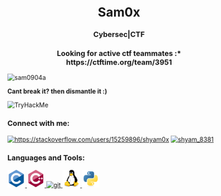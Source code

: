 <h1 align="center">Sam0x</h1>
<h3 align="center">Cybersec|CTF</h3>
<h3 align="center">Looking for active ctf teammates :* https://ctftime.org/team/3951 </h3>

<p align="left"> <img src="https://komarev.com/ghpvc/?username=sam0904a&label=Profile%20views&color=0e75b6&style=flat" alt="sam0904a" /> </p>

**Cant break it? then dismantle it :)**
 
 <p align="left"> <img src="https://tryhackme-badges.s3.amazonaws.com/shyamganesh.png" alt="TryHackMe"></p>


<h3 align="left">Connect with me:</h3>
<p align="left">
<a href="https://stackoverflow.com/users/https://stackoverflow.com/users/15259896/shyam0x" target="blank"><img align="center" src="https://raw.githubusercontent.com/rahuldkjain/github-profile-readme-generator/master/src/images/icons/Social/stack-overflow.svg" alt="https://stackoverflow.com/users/15259896/shyam0x" height="30" width="40" /></a>
<a href="https://instagram.com/shyam_8381" target="blank"><img align="center" src="https://raw.githubusercontent.com/rahuldkjain/github-profile-readme-generator/master/src/images/icons/Social/instagram.svg" alt="shyam_8381" height="30" width="40" /></a>
</p>

<h3 align="left">Languages and Tools:</h3>
<p align="left"> <a href="https://www.cprogramming.com/" target="_blank"> <img src="https://raw.githubusercontent.com/devicons/devicon/master/icons/c/c-original.svg" alt="c" width="40" height="40"/> </a> <a href="https://www.w3schools.com/cpp/" target="_blank"> <img src="https://raw.githubusercontent.com/devicons/devicon/master/icons/cplusplus/cplusplus-original.svg" alt="cplusplus" width="40" height="40"/> </a> <a href="https://git-scm.com/" target="_blank"> <img src="https://www.vectorlogo.zone/logos/git-scm/git-scm-icon.svg" alt="git" width="40" height="40"/> </a> <a href="https://www.linux.org/" target="_blank"> <img src="https://raw.githubusercontent.com/devicons/devicon/master/icons/linux/linux-original.svg" alt="linux" width="40" height="40"/> </a> <a href="https://www.python.org" target="_blank"> <img src="https://raw.githubusercontent.com/devicons/devicon/master/icons/python/python-original.svg" alt="python" width="40" height="40"/> </a> </p>

